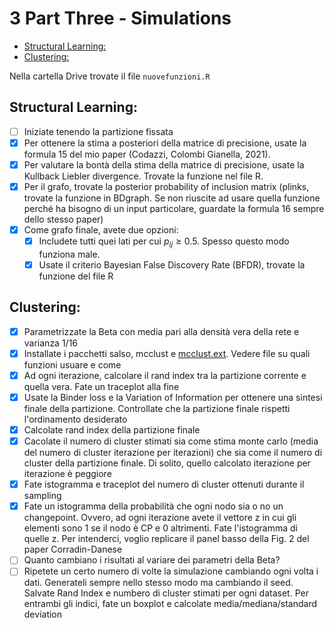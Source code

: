 <!-- omit from toc -->
# 3 Part Three - Simulations

- [Structural Learning:](#structural-learning)
- [Clustering:](#clustering)

Nella cartella Drive trovate il file `nuovefunzioni.R`

## Structural Learning:

- [ ] Iniziate tenendo la partizione fissata
- [x] Per ottenere la stima a posteriori della matrice di precisione, usate la formula 15 del mio paper (Codazzi, Colombi Gianella, 2021).
- [x] Per valutare la bontà della stima della matrice di precisione, usate la Kullback Liebler divergence. Trovate la funzione nel file R.
- [x] Per il grafo, trovate la posterior probability of inclusion matrix (plinks, trovate la funzione in BDgraph. Se non riuscite ad usare quella funzione perché ha bisogno di un input particolare, guardate la formula 16 sempre dello stesso paper)
- [x] Come grafo finale, avete due opzioni:
    - [x] Includete tutti quei lati per cui $p_{ij}\geq 0.5$. Spesso questo modo funziona male.
    - [x] Usate il criterio Bayesian False Discovery Rate (BFDR), trovate la funzione del file R

## Clustering:

- [x] Parametrizzate la Beta con media pari alla densità vera della rete e varianza $1/16$
- [x] Installate i pacchetti salso, mcclust e [mcclust.ext](https://github.com/sarawade/mcclust.ext). Vedere file su quali funzioni usuare e come
- [x] Ad ogni iterazione, calcolare il rand index tra la partizione corrente e quella vera. Fate un traceplot alla fine
- [x] Usate la Binder loss e la Variation of Information per ottenere una sintesi finale della partizione. Controllate che la partizione finale rispetti l'ordinamento desiderato
- [x] Calcolate rand index della partizione finale
- [x] Cacolate il numero di cluster stimati sia come stima monte carlo (media del numero di cluster iterazione per iterazioni) che sia come il numero di cluster della partizione finale. Di solito, quello calcolato iterazione per iterazione è peggiore
- [x] Fate istogramma e traceplot del numero di cluster ottenuti durante il sampling
- [x] Fate un istogramma della probabilità che ogni nodo sia o no un changepoint. Ovvero, ad ogni iterazione avete il vettore z in cui gli elementi sono 1 se il nodo è CP e 0 altrimenti. Fate l'istogramma di quelle z. Per intenderci, voglio replicare il panel basso della Fig. 2 del paper Corradin-Danese
- [ ] Quanto cambiano i risultati al variare dei parametri della Beta?
- [ ] Ripetete un certo numero di volte la simulazione cambiando ogni volta i dati. Generateli sempre nello stesso modo ma cambiando il seed. Salvate Rand Index e numbero di cluster stimati per ogni dataset. Per entrambi gli indici, fate un boxplot e calcolate media/mediana/standard deviation
